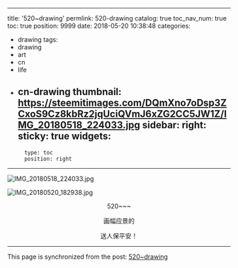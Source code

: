 
---
title: '520~drawing'
permlink: 520-drawing
catalog: true
toc_nav_num: true
toc: true
position: 9999
date: 2018-05-20 10:38:48
categories:
- drawing
tags:
- drawing
- art
- cn
- life
- cn-drawing
thumbnail: https://steemitimages.com/DQmXno7oDsp3ZCxoS9Cz8kbRz2jqUciQVmJ6xZG2CC5JW1Z/IMG_20180518_224033.jpg
sidebar:
    right:
        sticky: true
widgets:
    -
        type: toc
        position: right
---


![IMG_20180518_224033.jpg](https://steemitimages.com/DQmXno7oDsp3ZCxoS9Cz8kbRz2jqUciQVmJ6xZG2CC5JW1Z/IMG_20180518_224033.jpg)

![IMG_20180520_182938.jpg](https://steemitimages.com/DQma2d6xY1Pen24o8a437arjtJa33fPSdy6KAfB3EQ9FUDW/IMG_20180520_182938.jpg)

<center>

520~~~

画幅应景的

送人保平安！</center>

- - -

This page is synchronized from the post: [520~drawing](https://steemit.com/@yellowbird/520-drawing)
